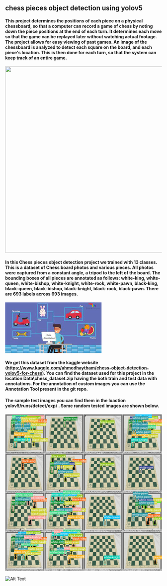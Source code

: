 ## chess pieces object detection using yolov5

#### This project determines the positions of each piece on a physical chessboard, so that a computer can record a game of chess by noting down the piece positions at the end of each turn. It determines each move so that the game can be replayed later without watching actual footage. The project allows for easy viewing of past games. An image of the chessboard is analyzed to detect each square on the board, and each piece's location. This is then done for each turn, so that the system can keep track of an entire game.

<img src="https://encrypted-tbn0.gstatic.com/images?q=tbn:ANd9GcTwan9Px0B-WHW_R_cARJNE-duApC70xOwGBQ&usqp=CAU" width="600" height="600">

#### In this Chess pieces  object detection project we trained with 13 classes. This is a dataset of Chess board photos and various pieces. All photos were captured from a constant angle, a tripod to the left of the board. The bounding boxes of all pieces are annotated as follows: white-king, white-queen, white-bishop, white-knight, white-rook, white-pawn, black-king, black-queen, black-bishop, black-knight, black-rook, black-pawn. There are 693 labels across 693 images.

![Alt Text](annotation.jpg)

#### We get this dataset from the kaggle website (https://www.kaggle.com/ahmedhaytham/chess-object-detection-yolov5-for-chess). You can find the dataset used for this project in the location Data\chess_dataset.zip having the both train and test data with annotations. For the annotation of custom images you can use the Annotation Tool present in the git repo.

#### The sample test images you can find them in the loaction  yolov5/runs/detect/exp/ . Some random tested images are shown below.
![Alt Text](chess_obj_result.jpg)

![Alt Text](https://www.animatedimages.org/data/media/466/animated-thank-you-image-0091.gif)
